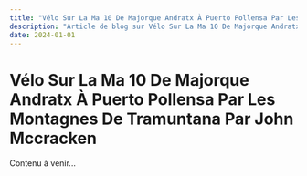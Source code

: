 ```yaml
---
title: "Vélo Sur La Ma 10 De Majorque Andratx À Puerto Pollensa Par Les Montagnes De Tramuntana Par John Mccracken"
description: "Article de blog sur Vélo Sur La Ma 10 De Majorque Andratx À Puerto Pollensa Par Les Montagnes De Tramuntana Par John Mccracken"
date: 2024-01-01
---
```


# Vélo Sur La Ma 10 De Majorque Andratx À Puerto Pollensa Par Les Montagnes De Tramuntana Par John Mccracken

Contenu à venir...
